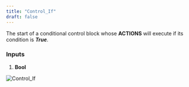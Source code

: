 ```yaml
---
title: "Control_If"
draft: false
---
```

The start of a conditional control block whose **ACTIONS** will execute if its condition is **_True_**.
### Inputs
1. **Bool**

![Control_If](https://raw.githubusercontent.com/battlefield-portal-community/Image-CDN/main/portal_blocks/Control_If.png)